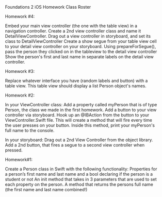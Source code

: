 Foundations 2 iOS Homework
Class Roster

Homework #4:

Embed your main view controller (the one with the table view) in a navigation controller.
Create a 2nd view controller class and name it DetailViewController.
Drag out a view controller in storyboard, and set its class to DetailViewController
Create a show segue from your table view cell to your detail view controller on your storyboard.
Using prepareForSegue(), pass the person they clicked on in the tableview to the detail view controller
Show the person's first and last name in separate labels on the detail view controller.

Homework #3:

Replace whatever interface you have (random labels and button) with a table view. This table view should display a list Person object's names.

Homework #2:

In your ViewController class:
Add a property called myPerson that is of type Person, the class we made in the first homework.
Add a button to your view controller via storyboard.
Hook up an @IBAction from the button to your ViewController.Swift file. This will create a method that will fire every time the user presses on your button.
Inside this method, print your myPerson's full name to the console.

In your storyboard:
Drag out a 2nd View Controller from the object library.
Add a 2nd button, that fires a segue to a second view controller when pressed.

Homework#1:

Create a Person class in Swift with the following functionality:
Properties for a person’s first name and last name and a bool declaring if the person is a student or not
An init method that takes in 3 parameters that are used to set each property on the person.
A method that returns the persons full name (the first name and last name combined!)